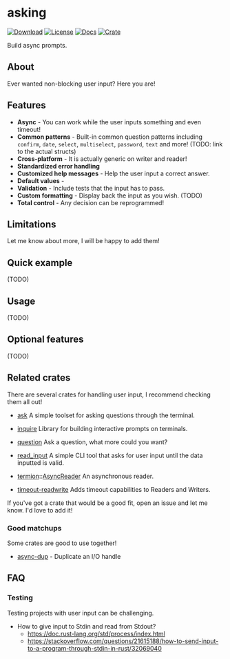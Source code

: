 # asking
[![Download](https://img.shields.io/crates/d/asking)](https://crates.io/crates/asking)
[![License](https://img.shields.io/crates/l/asking)](https://github.com/saona-raimundo/asking)
[![Docs](https://docs.rs/asking/badge.svg)](https://docs.rs/asking/)
[![Crate](https://img.shields.io/crates/v/asking.svg)](https://crates.io/crates/asking)

Build async prompts.

## About

Ever wanted non-blocking user input? Here you are!

## Features

- **Async** - You can work while the user inputs something and even timeout!
- **Common patterns** - Built-in common question patterns including `confirm`, `date`, `select`, `multiselect`, `password`, `text` and more! (TODO: link to the actual structs)
- **Cross-platform** - It is actually generic on writer and reader!
- **Standardized error handling**
- **Customized help messages** - Help the user input a correct answer.
- **Default values** - 
- **Validation** - Include tests that the input has to pass.
- **Custom formatting** - Display back the input as you wish. (TODO)
- **Total control** - Any decision can be reprogrammed!

## Limitations

Let me know about more, I will be happy to add them!

## Quick example

(TODO)

## Usage

(TODO)

## Optional features

(TODO)

## Related crates

There are several crates for handling user input, I recommend checking them all out! 

- [ask](https://crates.io/crates/ask) 
  A simple toolset for asking questions through the terminal.
- [inquire](https://crates.io/crates/inquire) 
  Library for building interactive prompts on terminals.

- [question](https://crates.io/crates/question)
  Ask a question, what more could you want?
- [read_input](https://crates.io/crates/read_input)
  A simple CLI tool that asks for user input until the data inputted is valid.
- [termion](https://docs.rs/termion/1.5.6/termion/index.html)::[AsyncReader](https://docs.rs/termion/1.5.6/termion/struct.AsyncReader.html)
  An asynchronous reader.
- [timeout-readwrite](https://crates.io/crates/timeout-readwrite)
  Adds timeout capabilities to Readers and Writers.

If you've got a crate that would be a good fit, open an issue and let me know. I'd love to add it!

### Good matchups

Some crates are good to use together!

- [async-dup](https://crates.io/crates/async-dup) - Duplicate an I/O handle

## FAQ

### Testing

Testing projects with user input can be challenging.

- How to give input to Stdin and read from Stdout?
  - https://doc.rust-lang.org/std/process/index.html
  - https://stackoverflow.com/questions/21615188/how-to-send-input-to-a-program-through-stdin-in-rust/32069040
